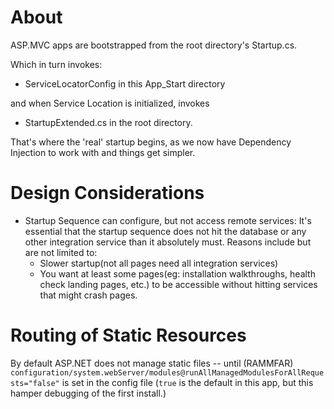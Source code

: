 ﻿# About #

ASP.MVC apps are bootstrapped from the root directory's Startup.cs.

Which in turn invokes:

* ServiceLocatorConfig in this App_Start directory

and when Service Location is initialized, invokes

* StartupExtended.cs in the root directory. 

That's where the 'real' startup begins, as we now have Dependency Injection to work with
and things get simpler.

# Design Considerations #

* Startup Sequence can configure, but not access remote services:
  It's essential that the startup sequence does not hit the database 
  or any other integration service than it absolutely must. 
  Reasons include but are not limited to: 
  * Slower startup(not all pages need all integration services)
  * You want at least some pages(eg: installation walkthroughs, 
    health check landing pages, etc.) to be accessible without 
    hitting services that might crash pages.

# Routing of Static Resources #

By default ASP.NET does not manage static files -- until (RAMMFAR) 
`configuration/system.webServer/modules@runAllManagedModulesForAllRequests="false"`
is set in the config file (`true` is the default in this app, but this hamper debugging 
of the first install.)

